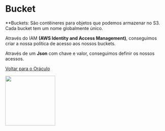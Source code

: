 # Bucket

**Buckets: São contêineres para objetos que podemos armazenar no S3. Cada bucket tem um nome globalmente único.


Através do IAM **(AWS Identity and Access Management)**, conseguimos criar a nossa política de acesso aos nossos buckets.

Através de um **Json** com chave e valor, conseguimos definir os nossos acessos.
 

 [Voltar para o Oráculo](../../Oracle/Oráculo.md)
<p align="left">
  <img src="https://media0.giphy.com/media/v1.Y2lkPTc5MGI3NjExNHl6NXVoZ2hjZnkxYTNndHdjczdzYm5laW1tc3phMTc4ZjNwZXpkciZlcD12MV9pbnRlcm5hbF9naWZfYnlfaWQmY3Q9Zw/MgkBTmxt18lGg/giphy.gif" width="157"/>
</p>